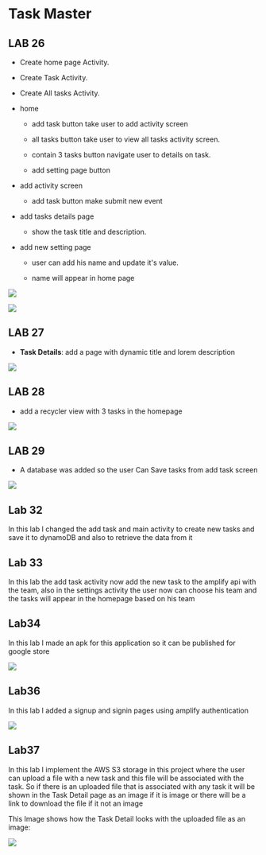 # Task Master



## LAB 26

* Create home page Activity.
  
* Create Task Activity.
  
* Create All tasks Activity.

* home
  
    * add task button take user to add activity screen
      
    * all tasks button take user to view all tasks activity screen.
      
    * contain 3 tasks button navigate user to details on task.
    * add setting page button
    
* add activity screen
  
    * add task button make submit new event
    
* add tasks details page
  
    * show the task title and description.
    
* add new setting page
  
    * user can add his name and update it's value.
      
    * name will appear in home page

![](screenshots/lab26_home.png)


![](screenshots/Screenshot_1628447419.png)

## LAB 27

- **Task Details**: add a page with dynamic title and lorem description

![](screenshots/Screenshot_1628538384.png)

## LAB 28

* add a recycler view with 3 tasks in the homepage 

![](screenshots/lab28_home.png)

## LAB 29

* A database was added so the user Can Save tasks from add task screen

![](./screenshots/lab29_home.png)

## Lab 32

In this lab I changed the add task and main activity to create new tasks and save it to dynamoDB and also to retrieve the data from it

## Lab 33

In this lab the add task activity now add the new task to the amplify api with the team,
also in the settings activity the user now can choose his team and the tasks will appear in the homepage based on his team

## Lab34

In this lab I made an apk for this application so it can be published for google store

![](./screenshots/apk.JPG)

## Lab36

In this lab I added a signup and signin pages using amplify authentication 

![](./screenshots/lab36.png)

## Lab37 

In this lab I implement the AWS S3 storage in this project where the user can upload a file with a new task and this file will be associated with the task.
So if there is an uploaded file that is associated with any task it will be shown in the Task Detail page as an image if it is image or there will be a link to download the file if it not an image

This Image shows how the Task Detail looks with the uploaded file as an image:

![](./screenshots/lab37.png)
